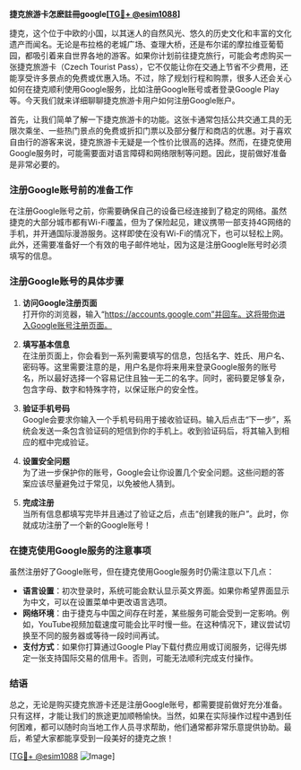 **捷克旅游卡怎麽註冊google[[TG💪+ @esim1088](https://t.me/s/esim1088)]**

捷克，这个位于中欧的小国，以其迷人的自然风光、悠久的历史文化和丰富的文化遗产而闻名。无论是布拉格的老城广场、查理大桥，还是布尔诺的摩拉维亚葡萄园，都吸引着来自世界各地的游客。如果你计划前往捷克旅行，可能会考虑购买一张捷克旅游卡（Czech Tourist Pass），它不仅能让你在交通上节省不少费用，还能享受许多景点的免费或优惠入场。不过，除了规划行程和购票，很多人还会关心如何在捷克顺利使用Google服务，比如注册Google账号或者登录Google Play等。今天我们就来详细聊聊捷克旅游卡用户如何注册Google账户。

首先，让我们简单了解一下捷克旅游卡的功能。这张卡通常包括公共交通工具的无限次乘坐、一些热门景点的免费或折扣门票以及部分餐厅和商店的优惠。对于喜欢自由行的游客来说，捷克旅游卡无疑是一个性价比很高的选择。然而，在捷克使用Google服务时，可能需要面对语言障碍和网络限制等问题。因此，提前做好准备是非常必要的。

### 注册Google账号前的准备工作

在注册Google账号之前，你需要确保自己的设备已经连接到了稳定的网络。虽然捷克的大部分城市都有Wi-Fi覆盖，但为了保险起见，建议携带一部支持4G网络的手机，并开通国际漫游服务。这样即使在没有Wi-Fi的情况下，也可以轻松上网。此外，还需要准备好一个有效的电子邮件地址，因为这是注册Google账号时必须填写的信息。

### 注册Google账号的具体步骤

1. **访问Google注册页面**  
   打开你的浏览器，输入“https://accounts.google.com”并回车。这将带你进入Google账号注册页面。

2. **填写基本信息**  
   在注册页面上，你会看到一系列需要填写的信息，包括名字、姓氏、用户名、密码等。这里需要注意的是，用户名是你将来用来登录Google服务的账号名，所以最好选择一个容易记住且独一无二的名字。同时，密码要足够复杂，包含字母、数字和特殊字符，以保证账户的安全性。

3. **验证手机号码**  
   Google会要求你输入一个手机号码用于接收验证码。输入后点击“下一步”，系统会发送一条包含验证码的短信到你的手机上。收到验证码后，将其输入到相应的框中完成验证。

4. **设置安全问题**  
   为了进一步保护你的账号，Google会让你设置几个安全问题。这些问题的答案应该尽量避免过于常见，以免被他人猜到。

5. **完成注册**  
   当所有信息都填写完毕并且通过了验证之后，点击“创建我的账户”。此时，你就成功注册了一个新的Google账号！

### 在捷克使用Google服务的注意事项

虽然注册好了Google账号，但在捷克使用Google服务时仍需注意以下几点：

- **语言设置**：初次登录时，系统可能会默认显示英文界面。如果你希望界面显示为中文，可以在设置菜单中更改语言选项。
- **网络环境**：由于捷克与中国之间存在时差，某些服务可能会受到一定影响。例如，YouTube视频加载速度可能会比平时慢一些。在这种情况下，建议尝试切换至不同的服务器或等待一段时间再试。
- **支付方式**：如果你打算通过Google Play下载付费应用或订阅服务，记得先绑定一张支持国际交易的信用卡。否则，可能无法顺利完成支付操作。

### 结语

总之，无论是购买捷克旅游卡还是注册Google账号，都需要提前做好充分准备。只有这样，才能让我们的旅途更加顺畅愉快。当然，如果在实际操作过程中遇到任何困难，都可以随时向当地工作人员寻求帮助，他们通常都非常乐意提供协助。最后，希望大家都能享受到一段美好的捷克之旅！

[[TG💪+ @esim1088](https://t.me/s/esim1088) ![Image](https://i.postimg.cc/4NQfJmqS/Snipaste-2025-05-13-00-14-12.png)]
